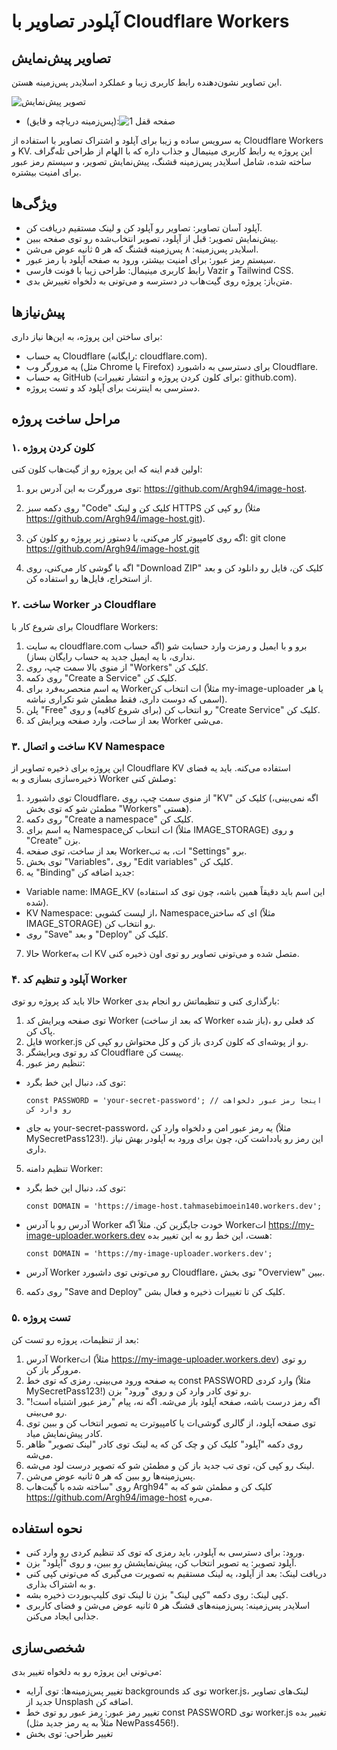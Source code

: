 # آپلودر تصاویر با Cloudflare Workers
## تصاویر پیش‌نمایش
این تصاویر نشون‌دهنده رابط کاربری زیبا و عملکرد اسلایدر پس‌زمینه هستن.

![تصویر پیش‌نمایش](https://images.unsplash.com/photo-1501785888041-af3ef285b470?ixlib=rb-4.0.3&auto=format&fit=crop&w=1350&q=80)

- (پس‌زمینه دریاچه و قایق):![صفحه قفل 1](https:چ.com/Argh94/image-host/blob/main/login-screen-1.jpg)

یه سرویس ساده و زیبا برای آپلود و اشتراک تصاویر با استفاده از Cloudflare Workers و KV. این پروژه یه رابط کاربری مینیمال و جذاب داره که با الهام از طراحی تله‌گراف ساخته شده، شامل اسلایدر پس‌زمینه قشنگ، پیش‌نمایش تصویر، و سیستم رمز عبور برای امنیت بیشتره.

## ویژگی‌ها
- آپلود آسان تصاویر: تصاویر رو آپلود کن و لینک مستقیم دریافت کن.
- پیش‌نمایش تصویر: قبل از آپلود، تصویر انتخاب‌شده رو توی صفحه ببین.
- اسلایدر پس‌زمینه: ۸ پس‌زمینه قشنگ که هر ۵ ثانیه عوض می‌شن.
- سیستم رمز عبور: برای امنیت بیشتر، ورود به صفحه آپلود با رمز عبور.
- رابط کاربری مینیمال: طراحی زیبا با فونت فارسی Vazir و Tailwind CSS.
- متن‌باز: پروژه روی گیت‌هاب در دسترسه و می‌تونی به دلخواه تغییرش بدی.

## پیش‌نیازها
برای ساختن این پروژه، به این‌ها نیاز داری:
- یه حساب Cloudflare (رایگانه: cloudflare.com).
- یه مرورگر وب (مثل Chrome یا Firefox) برای دسترسی به داشبورد Cloudflare.
- یه حساب GitHub (برای کلون کردن پروژه و انتشار تغییرات: github.com).
- دسترسی به اینترنت برای آپلود کد و تست پروژه.

## مراحل ساخت پروژه

### ۱. کلون کردن پروژه
اولین قدم اینه که این پروژه رو از گیت‌هاب کلون کنی:
1. توی مرورگرت به این آدرس برو: https://github.com/Argh94/image-host.
2. روی دکمه سبز "Code" کلیک کن و لینک HTTPS رو کپی کن (مثلاً https://github.com/Argh94/image-host.git).
3. اگه روی کامپیوتر کار می‌کنی، با دستور زیر پروژه رو کلون کن:
   git clone https://github.com/Argh94/image-host.git

4. اگه با گوشی کار می‌کنی، روی "Download ZIP" کلیک کن، فایل رو دانلود کن و بعد از استخراج، فایل‌ها رو استفاده کن.

### ۲. ساخت Worker در Cloudflare
برای شروع کار با Cloudflare Workers:
1. به سایت cloudflare.com برو و با ایمیل و رمزت وارد حسابت شو (اگه حساب نداری، با یه ایمیل جدید یه حساب رایگان بساز).
2. از منوی بالا سمت چپ، روی "Workers" کلیک کن.
3. روی دکمه "Create a Service" کلیک کن.
4. یه اسم منحصربه‌فرد برای Worker‌ات انتخاب کن (مثلاً my-image-uploader یا هر اسمی که دوست داری، فقط مطمئن شو تکراری نباشه).
5. پلن "Free" رو انتخاب کن (برای شروع کافیه) و روی "Create Service" کلیک کن.
6. بعد از ساخت، وارد صفحه ویرایش کد Worker می‌شی.

### ۳. ساخت و اتصال KV Namespace
این پروژه برای ذخیره تصاویر از Cloudflare KV استفاده می‌کنه. باید یه فضای ذخیره‌سازی بسازی و به Worker وصلش کنی:
1. توی داشبورد Cloudflare، از منوی سمت چپ، روی "KV" کلیک کن (اگه نمی‌بینی، مطمئن شو که توی بخش "Workers" هستی).
2. روی دکمه "Create a namespace" کلیک کن.
3. یه اسم برای Namespace‌ات انتخاب کن (مثلاً IMAGE_STORAGE) و روی "Create" بزن.
4. بعد از ساخت، توی صفحه Worker‌ات، به تب "Settings" برو.
5. توی بخش "Variables"، روی "Edit variables" کلیک کن.
6. یه "Binding" جدید اضافه کن:
- Variable name: IMAGE_KV (این اسم باید دقیقاً همین باشه، چون توی کد استفاده شده).
- KV Namespace: از لیست کشویی، Namespace‌ای که ساختن (مثلاً IMAGE_STORAGE) رو انتخاب کن.
- روی "Save" و بعد "Deploy" کلیک کن.
7. حالا Worker‌ات به KV متصل شده و می‌تونی تصاویر رو توی اون ذخیره کنی.

### ۴. آپلود و تنظیم کد Worker
حالا باید کد پروژه رو توی Worker بارگذاری کنی و تنظیماتش رو انجام بدی:
1. توی صفحه ویرایش کد Worker (که بعد از ساخت Worker باز شده)، کد فعلی رو پاک کن.
2. فایل worker.js رو از پوشه‌ای که کلون کردی باز کن و کل محتواش رو کپی کن.
3. کد رو توی ویرایشگر Cloudflare پیست کن.
4. تنظیم رمز عبور:
- توی کد، دنبال این خط بگرد:
  ```
  const PASSWORD = 'your-secret-password'; // اینجا رمز عبور دلخواهت رو وارد کن
  ```
- به جای your-secret-password، یه رمز عبور امن و دلخواه وارد کن (مثلاً MySecretPass123!). این رمز رو یادداشت کن، چون برای ورود به آپلودر بهش نیاز داری.
5. تنظیم دامنه Worker:
- توی کد، دنبال این خط بگرد:
  ```
  const DOMAIN = 'https://image-host.tahmasebimoein140.workers.dev';
  ```
- آدرس رو با آدرس Worker خودت جایگزین کن. مثلاً اگه Worker‌ات https://my-image-uploader.workers.dev هست، این خط رو به این تغییر بده:
  ```
  const DOMAIN = 'https://my-image-uploader.workers.dev';
  ```
- آدرس Worker رو می‌تونی توی داشبورد Cloudflare، توی بخش "Overview" ببین.
6. روی دکمه "Save and Deploy" کلیک کن تا تغییرات ذخیره و فعال بشن.

### ۵. تست پروژه
بعد از تنظیمات، پروژه رو تست کن:
1. آدرس Worker‌ات (مثلاً https://my-image-uploader.workers.dev) رو توی مرورگر باز کن.
2. یه صفحه ورود می‌بینی. رمزی که توی خط const PASSWORD وارد کردی (مثلاً MySecretPass123!) رو توی کادر وارد کن و روی "ورود" بزن.
3. اگه رمز درست باشه، صفحه آپلود باز می‌شه. اگه نه، پیام "رمز عبور اشتباه است!" رو می‌بینی.
4. توی صفحه آپلود، از گالری گوشی‌ات یا کامپیوترت یه تصویر انتخاب کن و ببین توی کادر پیش‌نمایش میاد.
5. روی دکمه "آپلود" کلیک کن و چک کن که یه لینک توی کادر "لینک تصویر" ظاهر می‌شه.
6. لینک رو کپی کن، توی تب جدید باز کن و مطمئن شو که تصویر درست لود می‌شه.
7. پس‌زمینه‌ها رو ببین که هر ۵ ثانیه عوض می‌شن.
8. روی "ساخته شده با گیت‌هاب Argh94" کلیک کن و مطمئن شو که به https://github.com/Argh94/image-host می‌ره.

## نحوه استفاده
- ورود: برای دسترسی به آپلودر، باید رمزی که توی کد تنظیم کردی رو وارد کنی.
- آپلود تصویر: یه تصویر انتخاب کن، پیش‌نمایشش رو ببین، و روی "آپلود" بزن.
- دریافت لینک: بعد از آپلود، یه لینک مستقیم به تصویرت می‌گیری که می‌تونی کپی کنی و به اشتراک بذاری.
- کپی لینک: روی دکمه "کپی لینک" بزن تا لینک توی کلیپ‌بوردت ذخیره بشه.
- اسلایدر پس‌زمینه: پس‌زمینه‌های قشنگ هر ۵ ثانیه عوض می‌شن و فضای کاربری جذابی ایجاد می‌کنن.

## شخصی‌سازی
می‌تونی این پروژه رو به دلخواه تغییر بدی:
- تغییر پس‌زمینه‌ها: توی آرایه backgrounds توی کد worker.js، لینک‌های تصاویر جدید از Unsplash اضافه کن.
- تغییر رمز عبور: رمز عبور رو توی خط const PASSWORD توی worker.js تغییر بده (مثلاً به یه رمز جدید مثل NewPass456!).
- تغییر طراحی: توی بخش <style> توی worker.js، رنگ‌ها، اندازه‌ها یا استایل‌ها رو به دلخواه تغییر بده.

## مشکلات احتمالی و رفع اون‌ها
- لینک آپلود کار نمی‌کنه؟
  - مطمئن شو که IMAGE_KV توی "Bindings" درست وصل شده و Namespace انتخاب‌شده با اسم توی کد (مثلاً IMAGE_STORAGE) مطابقت داره.
  - توی تب "Logs" توی داشبورد Cloudflare خطاها رو چک کن. اگه خطایی دیدی، متنش رو اینجا بفرست.
- صفحه ورود خطا می‌ده؟
  - مطمئن شو که رمزی که توی خط const PASSWORD وارد کردی، با رمزی که توی صفحه ورود می‌نویسی یکی باشه.
- تصاویر پس‌زمینه لود نمی‌شن؟
  - لینک‌های تصاویر توی آرایه backgrounds رو چک کن و مطمئن شو که معتبرن.
- خطای SyntaxError توی مرورگر؟
  - کد رو با دقت توی ویرایشگر Cloudflare پیست کن و مطمئن شو که هیچ کاراکتر اضافی یا فاصله نامرئی وارد نشده.

## مشارکت
این پروژه متن‌بازه و خوشحال می‌شم اگه بخوای توی بهبودش مشارکت کنی! می‌تونی:
- یه Pull Request بفرستی با تغییرات پیشنهادت.
- توی بخش Issues مشکلات یا ایده‌های جدیدت رو بنویسی.

## لایسنس
این پروژه تحت لایسنس MIT منتشر شده. می‌تونی آزادانه ازش استفاده کنی، تغییرش بدی و منتشرش کنی.

## درباره من
این پروژه توسط Argh94 ساخته شده. اگه سوالی داری یا نیاز به کمک داری، توی گیت‌هاب باهام در تماس باش! (https://github.com/Argh94)

---
ساخته شده با ❤️ توسط Argh94 (https://github.com/Argh94)

